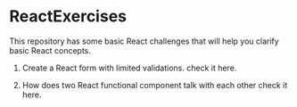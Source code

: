 # ReactExercises
This repository has some basic React challenges that will help you clarify basic React concepts.


1. Create a React form with limited validations.
check it here.

2. How does two React functional component talk with each other
check it here.
